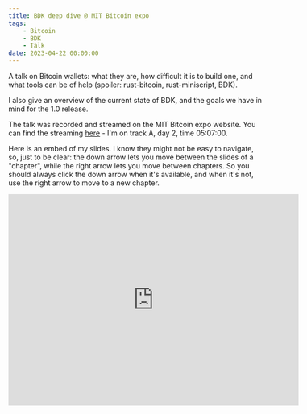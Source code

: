 ```yaml
---
title: BDK deep dive @ MIT Bitcoin expo
tags:
    - Bitcoin
    - BDK
    - Talk
date: 2023-04-22 00:00:00
---
```


A talk on Bitcoin wallets: what they are, how difficult it is to build one, and what tools can be of help (spoiler: rust-bitcoin, rust-miniscript, BDK).

<!--more-->

I also give an overview of the current state of BDK, and the goals we have in mind for the 1.0 release.

The talk was recorded and streamed on the MIT Bitcoin expo website. You can find the streaming [here](https://www.mitbitcoinexpo.org/streaming) - I'm on track A, day 2, time 05:07:00.

Here is an embed of my slides. I know they might not be easy to navigate, so, just to be clear: the down arrow lets you move between the slides of a "chapter", while the right arrow lets you move between chapters. So you should always click the down arrow when it's available, and when it's not, use the right arrow to move to a new chapter.

<iframe src="https://slides.com/danielabrozzoni/bdk/embed" width="576" height="420" title="{ bdk }" scrolling="no" frameborder="0" webkitallowfullscreen mozallowfullscreen allowfullscreen></iframe>
